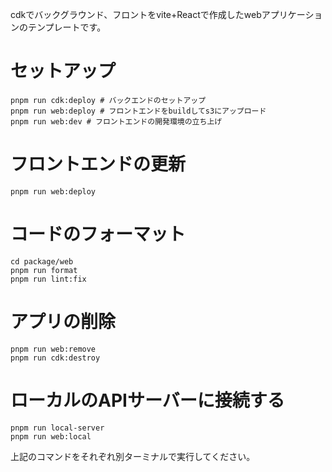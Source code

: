 cdkでバックグラウンド、フロントをvite+Reactで作成したwebアプリケーションのテンプレートです。

# セットアップ

```
pnpm run cdk:deploy # バックエンドのセットアップ
pnpm run web:deploy # フロントエンドをbuildしてs3にアップロード
pnpm run web:dev # フロントエンドの開発環境の立ち上げ
```

# フロントエンドの更新

```
pnpm run web:deploy
```

# コードのフォーマット

```
cd package/web
pnpm run format
pnpm run lint:fix
```

# アプリの削除

```
pnpm run web:remove
pnpm run cdk:destroy
```

# ローカルのAPIサーバーに接続する

```
pnpm run local-server
pnpm run web:local
```

上記のコマンドをそれぞれ別ターミナルで実行してください。

